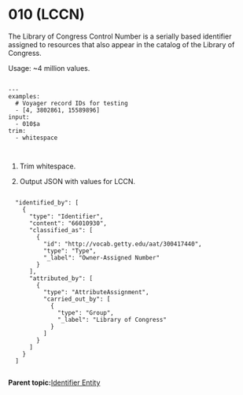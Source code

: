# 010 \(LCCN\)

The Library of Congress Control Number is a serially based identifier assigned to resources that also appear in the catalog of the Library of Congress.

Usage: ~4 million values.

```

---
examples:
  # Voyager record IDs for testing
  - [4, 3802861, 15589896]
input:
  - 010$a
trim:
  - whitespace
  
                    
```

1.  Trim whitespace.

2.  Output JSON with values for LCCN.


```

  "identified_by": [
    {
      "type": "Identifier",
      "content": "66010930",
      "classified_as": [
        {
          "id": "http://vocab.getty.edu/aat/300417440",
          "type": "Type",
          "_label": "Owner-Assigned Number"
        }
      ],
      "attributed_by": [
        {
          "type": "AttributeAssignment",
          "carried_out_by": [
            {
              "type": "Group",
              "_label": "Library of Congress"
            }
          ]
        }
      ]
    }
  ]
                        
```

**Parent topic:**[Identifier Entity](../identifier/identifier.md)

